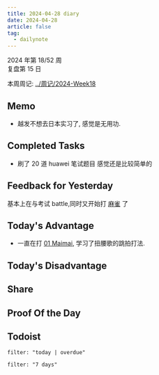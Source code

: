 ```yaml
---
title: 2024-04-28 diary
date: 2024-04-28
article: false
tag:
  - dailynote
---
```

  
2024 年第 18/52 周  
复盘第 15 日

本周周记: [../周记/2024-Week18](../周记/2024-Week18)

## Memo
- 越发不想去日本实习了, 感觉是无用功.

## Completed Tasks
- 刷了 20 道 huawei 笔试题目 感觉还是比较简单的

## Feedback for Yesterday
基本上在与考试 battle,同时又开始打 [麻雀](麻雀) 了
## Today's Advantage
- 一直在打 [01 Maimai](01%20Maimai), 学习了扭腰歌的跳拍打法.
## Today's Disadvantage

## Share

## Proof Of the Day

## Todoist
```todoist
filter: "today | overdue"
```
```todoist
filter: "7 days"
```